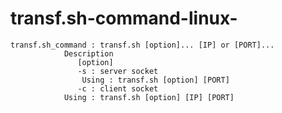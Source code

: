 # transf.sh-command-linux-

    transf.sh_command : transf.sh [option]... [IP] or [PORT]...
	            Description
                   [option]
	               -s : server socket
		    	    Using : transf.sh [option] [PORT]
	               -c : client socket
			    Using : transf.sh [option] [IP] [PORT]
